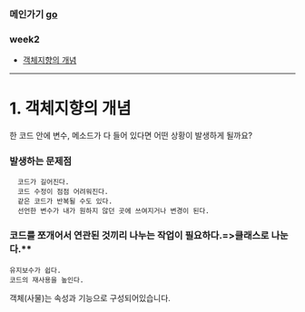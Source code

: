 ### 메인가기 [go](https://github.com/hannazclass/JavaBasic/blob/master/README.md)
### week2
* [객체지향의 개념](https://github.com/hannazclass/JavaBasic/blob/master/week2/week2_1.md)

****
# 1. 객체지향의 개념
한 코드 안에 변수, 메소드가 다 들어 있다면 어떤 상황이 발생하게 될까요?
### 발생하는 문제점
```
  코드가 길어진다.
  코드 수정이 점점 어려워진다.
  같은 코드가 반복될 수도 있다.
  선언한 변수가 내가 원하지 않던 곳에 쓰여지거나 변경이 된다.
```
### 코드를 쪼개어서 연관된 것끼리 나누는 작업이 필요하다.=>클래스로 나눈다.**
```
유지보수가 쉽다.
코드의 재사용을 높인다.
```
객체(사물)는 속성과 기능으로 구성되어있습니다.
